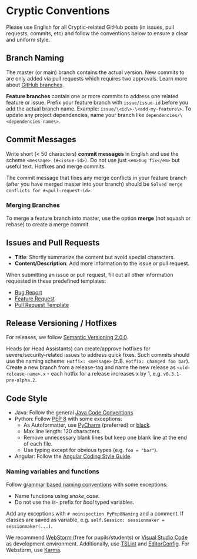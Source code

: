 # Cryptic Conventions

 Please use English for all Cryptic-related GitHub posts (in issues, pull requests, commits, etc) and follow the conventions below to ensure a clear and uniform style.

## Branch Naming

The master (or main) branch contains the actual version. New commits to are only added via pull requests which requires two approvals. Learn more about [GitHub branches](https://docs.github.com/en/pull-requests/collaborating-with-pull-requests/proposing-changes-to-your-work-with-pull-requests/about-branches).

**Feature branches** contain one or more commits to address one related feature or issue. Prefix your feature branch with `issue/issue-id` before you add the actual branch name. Example: `issue/\<id\>-\<add-my-feature\>`. To update any project dependencies, name your branch like `dependencies/\<dependencies-name\>`.

## Commit Messages

Write short (< 50 characters) **commit messages** in English and use the scheme `<message> (#<issue-id>)`. Do not use just `<em>bug fix</em>` but useful text. Hotfixes and merge commits.

The commit message that fixes any merge conflicts in your feature branch (after you have merged master into your branch) should be `Solved merge conflicts for #<pull-request-id>`.

### Merging Branches

To merge a feature branch into master, use the option **merge** (not squash or rebase) to create a merge commit.

## Issues and Pull Requests

- **Title**: Shortly summarize the content but avoid special characters.
- **Content/Description**: Add more information to the issue or pull request.

When submitting an issue or pull request, fill out all other information requested in these predefined templates:

- [Bug Report](https://github.com/cryptic-game/cryptic/blob/master/.github/ISSUE_TEMPLATE/BUG_REPORT.md)
- [Feature Request](https://github.com/cryptic-game/cryptic/blob/master/.github/ISSUE_TEMPLATE/FEATURE_REQUEST.md)
- [Pull Request Template](https://github.com/cryptic-game/cryptic/blob/master/.github/PULL_REQUEST_TEMPLATE.md)

## Release Versioning / Hotfixes

For releases, we follow [Semantic Versioning 2.0.0](https://semver.org/).

Heads (or Head Assistants) can create/approve hotfixes for severe/security-related issues to address quick fixes. Such commits should use the naming scheme: `Hotfix: <message>` (z.B. `Hotfix: Changed foo bar`). Create a new branch from a release-tag and name the new release as `<old-release-name>.x` - each hotfix for a release increases x by 1, e.g. `v0.3.1-pre-alpha.2`.

## Code Style

- Java: Follow the general [Java Code Conventions](https://www.oracle.com/technetwork/java/codeconventions-150003.pdf)
- Python: Follow [PEP 8](https://www.python.org/dev/peps/pep-0008/) with some exceptions:
    - As Autoformatter, use [PyCharm](https://www.jetbrains.com/pycharm/) (preferred) or [black](https://github.com/python/black).
    - Max line length: 120 characters.
    - Remove unnecessary blank lines but keep one blank line at the end of each file.
    - Use typing except for obvious types (e.g. `foo = "bar"`).
- Angular: Follow the [Angular Coding Style Guide](https://angular.io/guide/styleguide).

### Naming variables and functions

Follow [grammar based naming conventions](https://dev.to/somedood/a-grammar-based-naming-convention-13jf) with some exceptions:
- Name functions using *snake\_case*.
- Do not use the *is-* prefix for *bool* typed variables.

Add any exceptions with `# noinspection PyPep8Naming` and a comment. <!-- check and change if required -->If classes are saved as variable, e.g. `self.Session: sessionmaker = sessionmaker(...)`.

We recommend [WebStorm ](https://www.jetbrains.com/webstorm/) (free for pupils/students) or [Visual Studio Code](https://code.visualstudio.com/) as development environment. Additionally, use [TSLint](https://marketplace.visualstudio.com/items?itemName=ms-vscode.vscode-typescript-tslint-plugin) and [EditorConfig](https://marketplace.visualstudio.com/items?itemName=EditorConfig.EditorConfig). For Webstorm, use [Karma](https://plugins.jetbrains.com/plugin/7287-karma).
